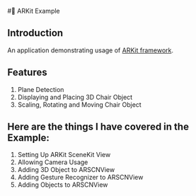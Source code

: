 #🚀 ARKit Example

## Introduction
An application demonstrating usage of [ARKit framework](https://developer.apple.com/documentation/arkit).

## Features

1. Plane Detection
2. Displaying and Placing 3D Chair Object 
3. Scaling, Rotating and Moving Chair Object

## Here are the things I have covered in the Example:

1. Setting Up ARKit SceneKit View
2. Allowing Camera Usage
3. Adding 3D Object to ARSCNView
4. Adding Gesture Recognizer to ARSCNView
5. Adding Objects to ARSCNView


